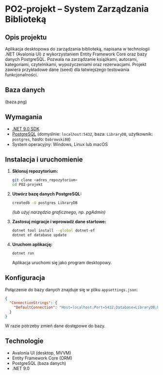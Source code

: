 # PO2-projekt – System Zarządzania Biblioteką

## Opis projektu

Aplikacja desktopowa do zarządzania biblioteką, napisana w technologii .NET (Avalonia UI) z wykorzystaniem Entity Framework Core oraz bazy danych PostgreSQL. Pozwala na zarządzanie książkami, autorami, kategoriami, czytelnikami, wypożyczeniami oraz rezerwacjami. Projekt zawiera przykładowe dane (seed) dla łatwiejszego testowania funkcjonalności.

## Baza danych

(baza.png)

## Wymagania

- [.NET 9.0 SDK](https://dotnet.microsoft.com/en-us/download/dotnet/9.0)
- [PostgreSQL](https://www.postgresql.org/) (domyślnie: `localhost:5432`, baza: `LibraryDB`, użytkownik: `postgres`, hasło: `Dabrowski08`)
- System operacyjny: Windows, Linux lub macOS

## Instalacja i uruchomienie

1. **Sklonuj repozytorium:**
   ```bash
   git clone <adres_repozytorium>
   cd PO2-projekt
   ```

2. **Utwórz bazę danych PostgreSQL:**
   ```bash
   createdb -U postgres LibraryDB
   ```
   *(lub użyj narzędzia graficznego, np. pgAdmin)*

3. **Zastosuj migracje i wprowadź dane startowe:**
   ```bash
   dotnet tool install --global dotnet-ef
   dotnet ef database update
   ```

4. **Uruchom aplikację:**
   ```bash
   dotnet run
   ```

   Aplikacja uruchomi się jako program desktopowy.

## Konfiguracja

Połączenie do bazy danych znajduje się w pliku `appsettings.json`:
```json
{
  "ConnectionStrings": {
    "DefaultConnection": "Host=localhost;Port=5432;Database=LibraryDB;Username=postgres;Password=Dabrowski08"
  }
}
```
W razie potrzeby zmień dane dostępowe do bazy.

## Technologie

- Avalonia UI (desktop, MVVM)
- Entity Framework Core (ORM)
- PostgreSQL (baza danych)
- .NET 9.0 
